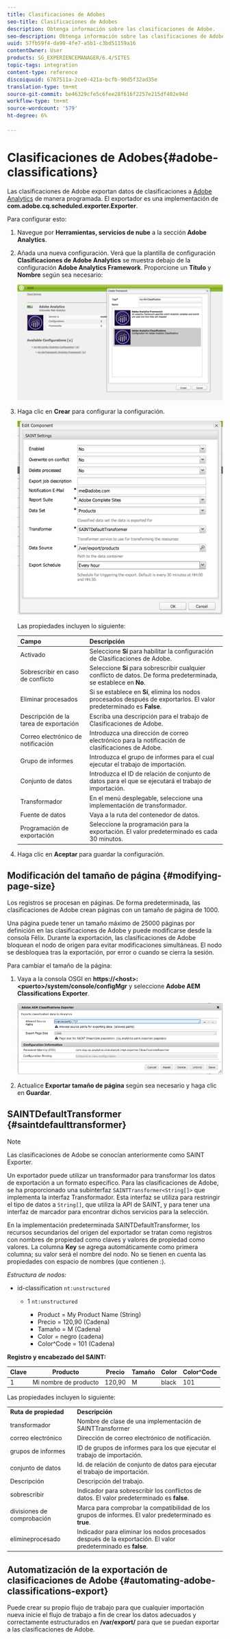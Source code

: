 ```yaml
---
title: Clasificaciones de Adobes
seo-title: Clasificaciones de Adobes
description: Obtenga información sobre las clasificaciones de Adobe.
seo-description: Obtenga información sobre las clasificaciones de Adobe.
uuid: 57fb59f4-da90-4fe7-a5b1-c3bd51159a16
contentOwner: User
products: SG_EXPERIENCEMANAGER/6.4/SITES
topic-tags: integration
content-type: reference
discoiquuid: 6787511a-2ce0-421a-bcfb-90d5f32ad35e
translation-type: tm+mt
source-git-commit: be46329cfe5c6fee28f616f2257e215df402e94d
workflow-type: tm+mt
source-wordcount: '579'
ht-degree: 6%

---
```



# Clasificaciones de Adobes{#adobe-classifications}

Las clasificaciones de Adobe exportan datos de clasificaciones a [Adobe Analytics](/help/sites-administering/adobeanalytics.md) de manera programada. El exportador es una implementación de **com.adobe.cq.scheduled.exporter.Exporter**.

Para configurar esto:

1. Navegue por **Herramientas, servicios de nube** a la sección **Adobe Analytics**.
1. Añada una nueva configuración. Verá que la plantilla de configuración **Clasificaciones de Adobe Analytics** se muestra debajo de la configuración **Adobe Analytics Framework**. Proporcione un **Título** y **Nombre** según sea necesario:

   ![aa-25](assets/aa-25.png)

1. Haga clic en **Crear** para configurar la configuración.

   ![chlimage_1](assets/chlimage_1.png)

   Las propiedades incluyen lo siguiente:

   | **Campo** | **Descripción** |
   |---|---|
   | Activado | Seleccione **Sí** para habilitar la configuración de Clasificaciones de Adobe. |
   | Sobrescribir en caso de conflicto | Seleccione **Sí** para sobrescribir cualquier conflicto de datos. De forma predeterminada, se establece en **No**. |
   | Eliminar procesados | Si se establece en **Sí**, elimina los nodos procesados después de exportarlos. El valor predeterminado es **False**. |
   | Descripción de la tarea de exportación | Escriba una descripción para el trabajo de Clasificaciones de Adobe. |
   | Correo electrónico de notificación | Introduzca una dirección de correo electrónico para la notificación de clasificaciones de Adobe. |
   | Grupo de informes | Introduzca el grupo de informes para el cual ejecutar el trabajo de importación. |
   | Conjunto de datos | Introduzca el ID de relación de conjunto de datos para el que se ejecutará el trabajo de importación. |
   | Transformador | En el menú desplegable, seleccione una implementación de transformador. |
   | Fuente de datos | Vaya a la ruta del contenedor de datos. |
   | Programación de exportación | Seleccione la programación para la exportación. El valor predeterminado es cada 30 minutos. |

1. Haga clic en **Aceptar** para guardar la configuración.

## Modificación del tamaño de página {#modifying-page-size}

Los registros se procesan en páginas. De forma predeterminada, las clasificaciones de Adobe crean páginas con un tamaño de página de 1000.

Una página puede tener un tamaño máximo de 25000 páginas por definición en las clasificaciones de Adobe y puede modificarse desde la consola Félix. Durante la exportación, las clasificaciones de Adobe bloquean el nodo de origen para evitar modificaciones simultáneas. El nodo se desbloquea tras la exportación, por error o cuando se cierra la sesión.

Para cambiar el tamaño de la página:

1. Vaya a la consola OSGI en **https://&lt;host>:&lt;puerto>/system/console/configMgr** y seleccione **Adobe AEM Classifications Exporter**.

   ![aa-26](assets/aa-26.png)

1. Actualice **Exportar tamaño de página** según sea necesario y haga clic en **Guardar**.

## SAINTDefaultTransformer {#saintdefaulttransformer}

>[!NOTE]
>
>Las clasificaciones de Adobe se conocían anteriormente como SAINT Exporter.

Un exportador puede utilizar un transformador para transformar los datos de exportación a un formato específico. Para las clasificaciones de Adobe, se ha proporcionado una subinterfaz `SAINTTransformer<String[]>` que implementa la interfaz Transformador. Esta interfaz se utiliza para restringir el tipo de datos a `String[]`, que utiliza la API de SAINT, y para tener una interfaz de marcador para encontrar dichos servicios para la selección.

En la implementación predeterminada SAINTDefaultTransformer, los recursos secundarios del origen del exportador se tratan como registros con nombres de propiedad como claves y valores de propiedad como valores. La columna **Key** se agrega automáticamente como primera columna; su valor será el nombre del nodo. No se tienen en cuenta las propiedades con espacio de nombres (que contienen :).

*Estructura de nodos:*

* id-classification `nt:unstructured`

   * 1 `nt:unstructured`

      * Product = My Product Name (String)
      * Precio = 120,90 (Cadena)
      * Tamaño = M (Cadena)
      * Color = negro (cadena)
      * Color^Code = 101 (Cadena)

**Registro y encabezado del SAINT:**

| **Clave** | **Producto** | **Precio** | **Tamaño** | **Color** | **Color^Code** |
|---|---|---|---|---|---|
| 1 | Mi nombre de producto | 120,90 | M | black | 101 |

Las propiedades incluyen lo siguiente:

<table> 
 <tbody> 
  <tr> 
   <td><strong>Ruta de propiedad</strong></td> 
   <td><strong>Descripción</strong></td> 
  </tr> 
  <tr> 
   <td>transformador</td> 
   <td>Nombre de clase de una implementación de SAINTTransformer</td> 
  </tr> 
  <tr> 
   <td>correo electrónico</td> 
   <td>Dirección de correo electrónico de notificación.</td> 
  </tr> 
  <tr> 
   <td>grupos de informes</td> 
   <td>ID de grupos de informes para los que ejecutar el trabajo de importación. </td> 
  </tr> 
  <tr> 
   <td>conjunto de datos</td> 
   <td>Id. de relación de conjunto de datos para ejecutar el trabajo de importación. </td> 
  </tr> 
  <tr> 
   <td>Descripción</td> 
   <td>Descripción del trabajo. <br /> </td> 
  </tr> 
  <tr> 
   <td>sobrescribir</td> 
   <td>Indicador para sobrescribir los conflictos de datos. El valor predeterminado es <strong>false</strong>.</td> 
  </tr> 
  <tr> 
   <td>divisiones de comprobación</td> 
   <td>Marca para comprobar la compatibilidad de los grupos de informes. El valor predeterminado es <strong>true</strong>.</td> 
  </tr> 
  <tr> 
   <td>elimineprocesado</td> 
   <td>Indicador para eliminar los nodos procesados después de la exportación. El valor predeterminado es <strong>false</strong>.</td> 
  </tr> 
 </tbody> 
</table>

## Automatización de la exportación de clasificaciones de Adobe {#automating-adobe-classifications-export}

Puede crear su propio flujo de trabajo para que cualquier importación nueva inicie el flujo de trabajo a fin de crear los datos adecuados y correctamente estructurados en **/var/export/** para que se puedan exportar a las clasificaciones de Adobe.
